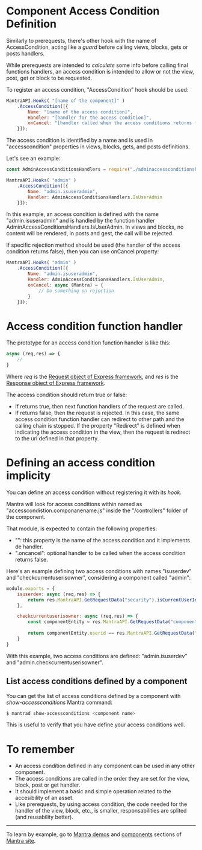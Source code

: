 # Component Access Condition Definition

Similarly to prerequests, there's other hook with the name of AccessCondition, acting like a *guard* before calling views, blocks, gets or posts handlers.

While prerequests are intended to *calculate* some info before calling final functions handlers, an access condition is intended to allow or not the view, post, get or block to be requested.

To register an access condition, "AccessCondition" hook should be used:

```js
MantraAPI.Hooks( "[name of the component]" )
    .AccessCondition([{
        Name: "[name of the access condition]",
        Handler: "[handler for the access condition]",
        onCancel: "[handler called when the access conditions returns false (optional)]"
    }]);
```

The access condition is identified by a name and is used in "accesscondition" properties in views, blocks, gets, and posts definitions.

Let's see an example:

```js
const AdminAccessConditionsHandlers = require("./adminaccessconditionshandlers.js");

MantraAPI.Hooks( "admin" )
    .AccessCondition([{
        Name: "admin.isuseradmin",
        Handler: AdminAccessConditionsHandlers.IsUserAdmin
    }]);
```

In this example, an access condition is defined with the name "admin.isuseradmin" and is handled by the function handler AdminAccessConditionsHandlers.IsUserAdmin. In views and blocks, no content will be rendered, in posts and gest, the call will be rejected.

If specific rejection method should be used (the handler of the access condition returns false), then you can use onCancel property:

```js
MantraAPI.Hooks( "admin" )
    .AccessCondition([{
        Name: "admin.isuseradmin",
        Handler: AdminAccessConditionsHandlers.IsUserAdmin,
        onCancel: async (Mantra) = {
            // Do something on rejection
        }
    }]);
```

# Access condition function handler

The prototype for an access condition function handler is like this:

```js
async (req,res) => {
    //
}
```

Where *req* is the [Request object of Express framework](https://expressjs.com/en/4x/api.html#req), and *res* is the [Response object of Express framework](http://expressjs.com/en/4x/api.html#res).

The access condition should return true or false:

* If returns true, then next function handlers of the request are called.
* If returns false, then the request is rejected. In this case, the same access condition function handler can redirect to other path and the calling chain is stopped. If the property "Redirect" is defined when indicating the access condition in the view, then the request is redirect to the url defined in that property.

# Defining an access condition implicity

You can define an access condition without registering it with its *hook*.

Mantra will look for access conditions within named as "accesscondistion.componanename.js" inside the "/controllers" folder of the component.

That module, is expected to contain the following properties:

* "<access condition name>": this property is the name of the access condition and it implements de handler.
* "<access condition name>.oncancel": optional handler to be called when the access condition returns false.

Here's an example defining two access conditions with names "isuserdev" and "checkcurrentuserisowner", considering a component called "admin":

```js
module.exports = {
    isuserdev: async (req,res) => {
        return res.MantraAPI.GetRequestData("security").isCurrentUserInRol("dev");
    },

    checkcurrentuserisowner: async (req,res) => {
        const componentEntity = res.MantraAPI.GetRequestData("componententityrequested");
        
        return componentEntity.userid == res.MantraAPI.GetRequestData("security").userId;
    }
}
```

With this example, two access conditions are defined: "admin.isuserdev" and "admin.checkcurrentuserisowner".

## List access conditions defined by a component

You can get the list of access conditions defined by a component with *show-accessconditions* Mantra command:

```bash
$ mantrad show-accessconditions <component name>
```

This is useful to verify that you have define your access conditions well.

# To remember

* An access condition defined in any component can be used in any other component.
* The access conditions are called in the order they are set for the view, block, post or get handler.
* It should implement a basic and simple operation related to the accesibility of an asset.
* Like prerequests, by using access condition, the code needed for the handler of the view, block, etc., is smaller, responsabilities are splited (and reusability better). 

***
To learn by example, go to [Mantra demos](https://www.mantrajs.com/mantrademos/showall) and [components](https://www.mantrajs.com/marketplacecomponent/components) sections of [Mantra site](https://www.mantrajs.com).